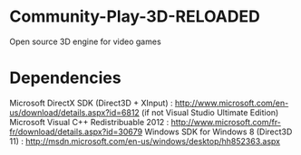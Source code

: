 Community-Play-3D-RELOADED
==========================

Open source 3D engine for video games

Dependencies
==========================
Microsoft DirectX SDK (Direct3D + XInput) : http://www.microsoft.com/en-us/download/details.aspx?id=6812 (if not Visual Studio Ultimate Edition)
Microsoft Visual C++ Redistribuable 2012 : http://www.microsoft.com/fr-fr/download/details.aspx?id=30679
Windows SDK for Windows 8 (Direct3D 11) : http://msdn.microsoft.com/en-us/windows/desktop/hh852363.aspx
